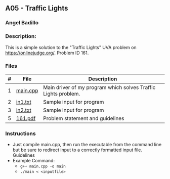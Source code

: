 ## A05 - Traffic Lights
### Angel Badillo
### Description:

This is a simple solution to the "Traffic Lights" UVA problem on https://onlinejudge.org/. Problem ID 161.

### Files

| # | File                 | Description                                                    |
|:-:|----------------------|----------------------------------------------------------------|
| 1 | [main.cpp](main.cpp) | Main driver of my program which solves Traffic Lights problem. |
| 2 | [in1.txt](in1.txt)   | Sample input for program                                       |
| 3 | [in2.txt](in2.txt)   | Sample input for program                                       |
| 5 | [161.pdf](161.pdf)   | Problem statement and guidelines                               |

### Instructions

- Just compile main.cpp, then run the executable from the command line but be sure to redirect
input to a correctly formatted input file. Guidelines
- Example Command:
    - `g++ main.cpp -o main`
    - `./main < <inputfile>`